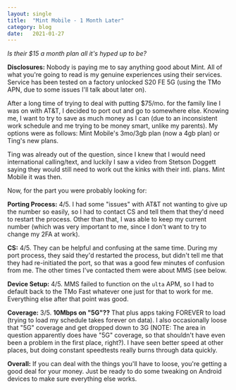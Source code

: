 ```yaml
---
layout: single
title:  "Mint Mobile - 1 Month Later"
category: blog
date:   2021-01-27
---
```


*Is their $15 a month plan all it's hyped up to be?*

**Disclosures:** Nobody is paying me to say anything good about Mint. All of what you're going to read is my genuine experiences using their services. Service has been tested on a factory unlocked S20 FE 5G (using the TMo APN, due to some issues I'll talk about later on).

After a long time of trying to deal with putting $75/mo. for the family line I was on with AT&T, I decided to port out and go to somewhere else. Knowing me, I want to try to save as much money as I can (due to an inconsistent work schedule and me trying to be money smart, unlike my parents). My options were as follows: Mint Mobile's 3mo/3gb plan (now a 4gb plan) or Ting's new plans.

Ting was already out of the question, since I knew that I would need international calling/text, and luckily I saw a video from Stetson Doggett saying they would still need to work out the kinks with their intl. plans. Mint Mobile it was then.

Now, for the part you were probably looking for:

**Porting Process:** 4/5. I had some "issues" with AT&T not wanting to give up the number so easily, so I had to contact CS and tell them that they'd need to restart the process. Other than that, I was able to keep my current number (which was very important to me, since I don't want to try to change my 2FA at work).

**CS:** 4/5. They can be helpful and confusing at the same time. During my port process, they said they'd restarted the process, but didn't tell me that they had re-initiated the port, so that was a good few minutes of confusion from me. The other times I've contacted them were about MMS (see below.

**Device Setup:** 4/5. MMS failed to function on the `ulta` APM, so I had to default back to the TMo Fast whatever one just for that to work for me. Everything else after that point was good.

**Coverage:** 3/5. **10Mbps on "5G"??** That plus apps taking FOREVER to load (trying to load my schedule takes forever on data). I also occasionally loose that "5G" coverage and get dropped down to 3G (NOTE: The area in question apparently does have "5G" coverage, so that shouldn't have even been a problem in the first place, right?). I have seen better speed at other places, but doing constant speedtests really burns through data quickly.

**Overall:** If you can deal with the things you'll have to loose, you're getting a good deal for your money. Just be ready to do some tweaking on Android devices to make sure everything else works.

